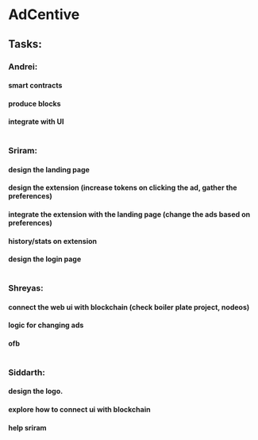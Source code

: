 # AdCentive

## Tasks:

### Andrei:<br/>
#### smart contracts<br/>
#### produce blocks<br/>
#### integrate with UI<br/><br/>

### Sriram:<br/>
#### design the landing page<br/>
#### design the extension (increase tokens on clicking the ad, gather the preferences)<br/>
#### integrate the extension with the landing page (change the ads based on preferences)<br/>
#### history/stats on extension<br/>
#### design the login page<br/><br/>

### Shreyas:<br/>
#### connect the web ui with blockchain (check boiler plate project, nodeos)<br/>
#### logic for changing ads<br/>
#### ofb<br/><br/>

### Siddarth:<br/>
#### design the logo.<br/>
#### explore how to connect ui with blockchain<br/>
#### help sriram<br/><br/>





